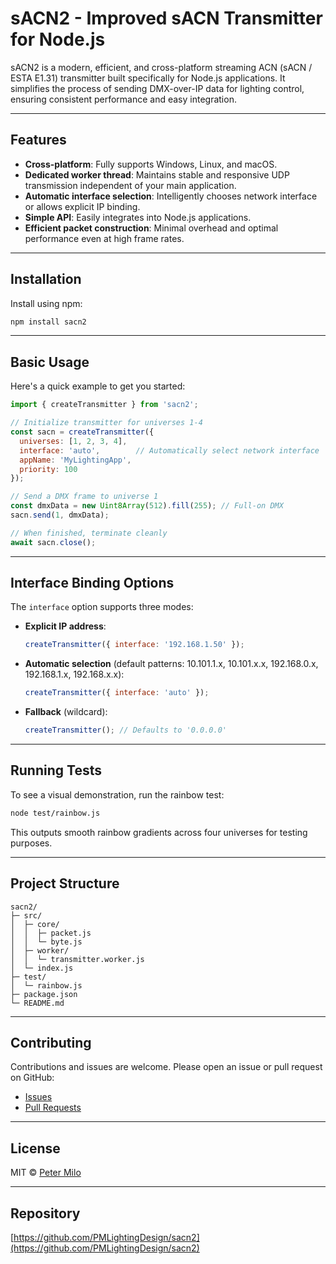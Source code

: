 # sACN2 - Improved sACN Transmitter for Node.js



sACN2 is a modern, efficient, and cross-platform streaming ACN (sACN / ESTA E1.31) transmitter built specifically for Node.js applications. It simplifies the process of sending DMX-over-IP data for lighting control, ensuring consistent performance and easy integration.

---

## Features

- **Cross-platform**: Fully supports Windows, Linux, and macOS.
- **Dedicated worker thread**: Maintains stable and responsive UDP transmission independent of your main application.
- **Automatic interface selection**: Intelligently chooses network interface or allows explicit IP binding.
- **Simple API**: Easily integrates into Node.js applications.
- **Efficient packet construction**: Minimal overhead and optimal performance even at high frame rates.

---

## Installation

Install using npm:

```bash
npm install sacn2
```

---

## Basic Usage

Here's a quick example to get you started:

```js
import { createTransmitter } from 'sacn2';

// Initialize transmitter for universes 1-4
const sacn = createTransmitter({
  universes: [1, 2, 3, 4],
  interface: 'auto',        // Automatically select network interface
  appName: 'MyLightingApp',
  priority: 100
});

// Send a DMX frame to universe 1
const dmxData = new Uint8Array(512).fill(255); // Full-on DMX
sacn.send(1, dmxData);

// When finished, terminate cleanly
await sacn.close();
```

---

## Interface Binding Options

The `interface` option supports three modes:

- **Explicit IP address**:

  ```js
  createTransmitter({ interface: '192.168.1.50' });
  ```

- **Automatic selection** (default patterns: 10.101.1.x, 10.101.x.x, 192.168.0.x, 192.168.1.x, 192.168.x.x):

  ```js
  createTransmitter({ interface: 'auto' });
  ```

- **Fallback** (wildcard):

  ```js
  createTransmitter(); // Defaults to '0.0.0.0'
  ```

---

## Running Tests

To see a visual demonstration, run the rainbow test:

```bash
node test/rainbow.js
```

This outputs smooth rainbow gradients across four universes for testing purposes.

---

## Project Structure

```
sacn2/
├─ src/
│  ├─ core/
│  │  ├─ packet.js
│  │  └─ byte.js
│  ├─ worker/
│  │  └─ transmitter.worker.js
│  └─ index.js
├─ test/
│  └─ rainbow.js
├─ package.json
└─ README.md
```

---

## Contributing

Contributions and issues are welcome. Please open an issue or pull request on GitHub:

- [Issues](https://github.com/PMLightingDesign/sacn2/issues)
- [Pull Requests](https://github.com/PMLightingDesign/sacn2/pulls)

---

## License

MIT © [Peter Milo](https://github.com/PMLightingDesign)

---

## Repository

[https://github.com/PMLightingDesign/sacn2](https://github.com/PMLightingDesign/sacn2)

